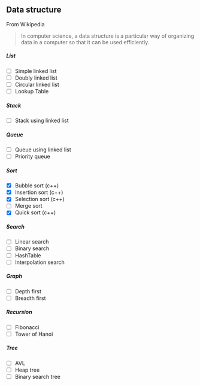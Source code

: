 ## Data structure

From Wikipedia
> In computer science, a data structure is a particular way of organizing data in a computer so that it can be used efficiently.

##### List
- [ ] Simple linked list
- [ ] Doubly linked list
- [ ] Circular linked list
- [ ] Lookup Table

##### Stack
- [ ] Stack using linked list

##### Queue
- [ ] Queue using linked list
- [ ] Priority queue

##### Sort
- [x] Bubble sort (c++)
- [x] Insertion sort (c++)
- [x] Selection sort (c++)
- [ ] Merge sort
- [x] Quick sort (c++)

##### Search
- [ ] Linear search
- [ ] Binary search
- [ ] HashTable
- [ ] Interpolation search

##### Graph
- [ ] Depth first
- [ ] Breadth first

##### Recursion
- [ ] Fibonacci
- [ ] Tower of Hanoi

##### Tree
- [ ] AVL
- [ ] Heap tree
- [ ] Binary search tree